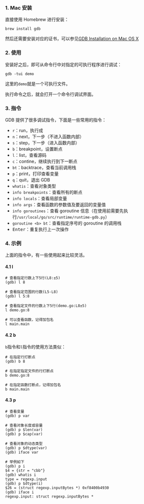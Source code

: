### 1. Mac 安装

直接使用 Homebrew 进行安装：

```shell
brew install gdb
```

然后还需要安装对应的证书，可以参见[GDB Installation on Mac OS X](https://www.ics.uci.edu/~pattis/common/handouts/macmingweclipse/allexperimental/mac-gdb-install.html)

### 2. 使用

安装好之后，即可从命令行中对指定的可执行程序进行调试：

```shell
gdb -tui demo
```

这里的`demo`就是一个可执行文件。

执行命令之后，就会打开一个命令行调试界面。

### 3. 指令

GDB 提供了很多调试指令，下面是一些常用的指令：

* `r`：run，执行成
* `n`：next，下一步（不进入函数内部）
* `s`：step，下一步（进入函数内部）
* `b`：breakpoint，设置断点
* `l`：list，查看源码
* `c`：contine，继续执行到下一断点
* `bt`：backtrace，查看当前调用栈
* `p`：print，打印查看变量
* `q`：quit，退出 GDB
* `whatis`：查看对象类型
* `info breakpoints`：查看所有的断点
* `info locals`：查看局部变量
* `info args`：查看函数的参数值及要返回的变量值
* `info goroutines`：查看 goroutine 信息（在使用前需要先执行`/usr/local/go/src/runtime/runtime-gdb.py`）
* `goroutine <b> bt`：查看指定序号的 goroutine 的调用栈
* <kbd>Enter</kbd>：重复执行上一次操作

### 4. 示例

上面的指令中，有一些使用起来比较灵活。

#### 4.1 l

```shell
# 查看指定行数上下5行(L8:±5)
(gdb) l 8

# 查看指定范围的行数(L5-L8)
(gdb) l 5:8

# 查看指定文件的行数上下5行(demo.go:L8±5)
l demo.go:8

# 可以查看函数，记得加包名
l main.main
```

#### 4.2 b

`b`指令和`l`指令的使用方法类似：

```shell
# 在指定行打断点
(gdb) b 8

# 在指定指定文件的行打断点
b demo.go:8

# 在指定函数打断点，记得加包名
b main.main
```

#### 4.3 p

```shell
# 查看变量
(gdb) p var

# 查看对象长度或容量
(gdb) p $len(var)
(gdb) p $cap(var)

# 查看对象的动态类型
(gdb) p $dtype(var)
(gdb) iface var

# 举例如下
(gdb) p i
$4 = {str = "cbb"}
(gdb) whatis i
type = regexp.input
(gdb) p $dtype(i)
$26 = (struct regexp.inputBytes *) 0xf8400b4930
(gdb) iface i
regexp.input: struct regexp.inputBytes *
```


